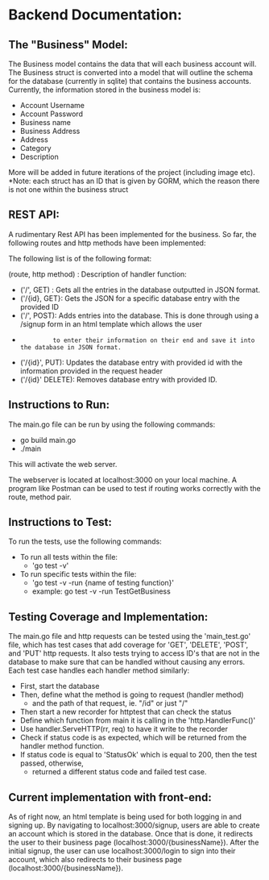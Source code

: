 # Backend Documentation: 

## The "Business" Model: 
The Business model contains the data that will each business account will.
The Business struct is converted into a model that will outline the schema 
for the database (currently in sqlite) that contains the business accounts. 
Currently, the information stored in the business model is: 

- Account Username
- Account Password
- Business name
- Business Address
- Address
- Category
- Description 

More will be added in future iterations of the project (including image etc). 
*Note: each struct has an ID that is given by GORM, which the reason there is not one within the business struct

## REST API: 
A rudimentary Rest API has been implemented for the business. So far, the following 
routes and http methods have been implemented: 

The following list is of the following format: 

(route, http method) : Description of handler function: 

- ('/', GET) : Gets all the entries in the database outputted in JSON format. 
- ('/{id}, GET}: Gets the JSON for a specific database entry with the provided ID
- ('/', POST): Adds entries into the database. This is done through using a /signup form in an html template which allows the user
-              to enter their information on their end and save it into the database in JSON format. 
- ('/{id}', PUT): Updates the database entry with provided id with the information provided in the request header
- ('/{id}' DELETE): Removes database entry with provided ID. 

## Instructions to Run: 
The main.go file can be run by using the following commands: 
- go build main.go 
- ./main

This will activate the web server. 

The webserver is located at localhost:3000 on your local machine. A program like Postman can be 
used to test if routing works correctly with the route, method pair. 

## Instructions to Test:
To run the tests, use the following commands:
- To run all tests within the file:
  - 'go test -v'
- To run specific tests within the file:
  - 'go test -v -run {name of testing function}'
  - example: go test -v -run TestGetBusiness

## Testing Coverage and Implementation:
The main.go file and http requests can be tested using the 'main_test.go' file, which has test cases that add coverage for 'GET', 'DELETE', 'POST', and
'PUT' http requests. It also tests trying to access ID's that are not in the database to make sure that can be handled without 
causing any errors.
Each test case handles each handler method similarly: 
  - First, start the database
  - Then, define what the method is going to request (handler method)
      - and the path of that request, ie. "/id" or just "/"
  - Then start a new recorder for httptest that can check the status
  - Define which function from main it is calling in the 'http.HandlerFunc()'
  - Use handler.ServeHTTP(rr, req) to have it write to the recorder
  - Check if status code is as expected, which will be returned from the handler method function.
  - If status code is equal to 'StatusOk' which is equal to 200, then the test passed, otherwise,
      - returned a different status code and failed test case.

## Current implementation with front-end:
As of right now, an html template is being used for both logging in and signing up. By navigating to
localhost:3000/signup, users are able to create an account which is stored in the database. Once that is
done, it redirects the user to their business page (localhost:3000/{businessName}). After the initial
signup, the user can use localhost:3000/login to sign into their account, which also redirects to
their business page (localhost:3000/{businessName}). 
